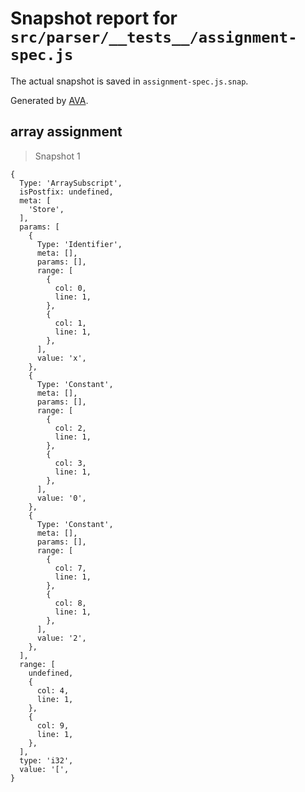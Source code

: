 # Snapshot report for `src/parser/__tests__/assignment-spec.js`

The actual snapshot is saved in `assignment-spec.js.snap`.

Generated by [AVA](https://ava.li).

## array assignment

> Snapshot 1

    {
      Type: 'ArraySubscript',
      isPostfix: undefined,
      meta: [
        'Store',
      ],
      params: [
        {
          Type: 'Identifier',
          meta: [],
          params: [],
          range: [
            {
              col: 0,
              line: 1,
            },
            {
              col: 1,
              line: 1,
            },
          ],
          value: 'x',
        },
        {
          Type: 'Constant',
          meta: [],
          params: [],
          range: [
            {
              col: 2,
              line: 1,
            },
            {
              col: 3,
              line: 1,
            },
          ],
          value: '0',
        },
        {
          Type: 'Constant',
          meta: [],
          params: [],
          range: [
            {
              col: 7,
              line: 1,
            },
            {
              col: 8,
              line: 1,
            },
          ],
          value: '2',
        },
      ],
      range: [
        undefined,
        {
          col: 4,
          line: 1,
        },
        {
          col: 9,
          line: 1,
        },
      ],
      type: 'i32',
      value: '[',
    }
